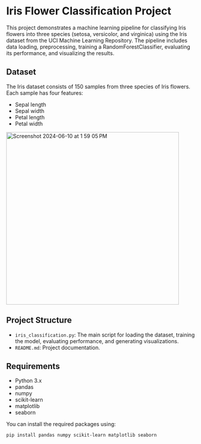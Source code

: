 # Iris Flower Classification Project

This project demonstrates a machine learning pipeline for classifying Iris flowers into three species (setosa, versicolor, and virginica) using the Iris dataset from the UCI Machine Learning Repository. The pipeline includes data loading, preprocessing, training a RandomForestClassifier, evaluating its performance, and visualizing the results.

## Dataset

The Iris dataset consists of 150 samples from three species of Iris flowers. Each sample has four features:
- Sepal length
- Sepal width
- Petal length
- Petal width
<img width="460" alt="Screenshot 2024-06-10 at 1 59 05 PM" src="https://github.com/TibinAbraham/ML_DL_Project/assets/64525719/305bb75a-e51e-4f49-bd10-ac831ba5281c">

## Project Structure

- `iris_classification.py`: The main script for loading the dataset, training the model, evaluating performance, and generating visualizations.
- `README.md`: Project documentation.

## Requirements

- Python 3.x
- pandas
- numpy
- scikit-learn
- matplotlib
- seaborn

You can install the required packages using:
```bash
pip install pandas numpy scikit-learn matplotlib seaborn
